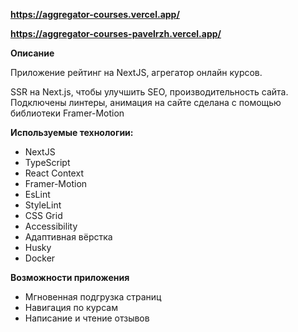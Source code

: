 **https://aggregator-courses.vercel.app/**

**https://aggregator-courses-pavelrzh.vercel.app/**


**Описание**

Приложение рейтинг на NextJS, агрегатор онлайн курсов.

SSR на Next.js, чтобы улучшить SEO, производительность сайта. Подключены линтеры, анимация на сайте сделана с помощью библиотеки Framer-Motion

**Используемые технологии:**

- NextJS
- TypeScript
- React Context
- Framer-Motion
- EsLint
- StyleLint
- CSS Grid
- Accessibility
- Адаптивная вёрстка
- Husky
- Docker


**Возможности приложения**

- Мгновенная подгрузка страниц
- Навигация по курсам
- Написание и чтение отзывов
